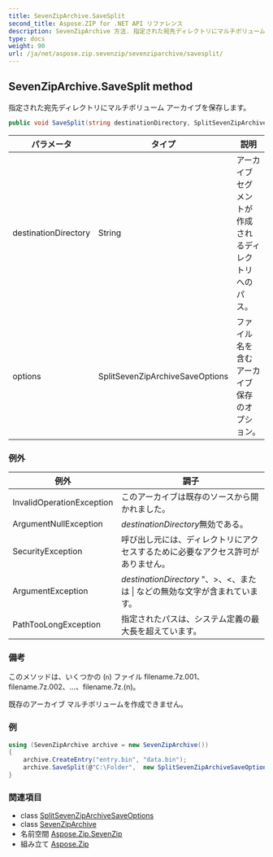 ```yaml
---
title: SevenZipArchive.SaveSplit
second_title: Aspose.ZIP for .NET API リファレンス
description: SevenZipArchive 方法. 指定された宛先ディレクトリにマルチボリューム アーカイブを保存します
type: docs
weight: 90
url: /ja/net/aspose.zip.sevenzip/sevenziparchive/savesplit/
---
```

## SevenZipArchive.SaveSplit method

指定された宛先ディレクトリにマルチボリューム アーカイブを保存します。

```csharp
public void SaveSplit(string destinationDirectory, SplitSevenZipArchiveSaveOptions options)
```

| パラメータ | タイプ | 説明 |
| --- | --- | --- |
| destinationDirectory | String | アーカイブ セグメントが作成されるディレクトリへのパス。 |
| options | SplitSevenZipArchiveSaveOptions | ファイル名を含むアーカイブ保存のオプション。 |

### 例外

| 例外 | 調子 |
| --- | --- |
| InvalidOperationException | このアーカイブは既存のソースから開かれました。 |
| ArgumentNullException | *destinationDirectory*無効である。 |
| SecurityException | 呼び出し元には、ディレクトリにアクセスするために必要なアクセス許可がありません。 |
| ArgumentException | *destinationDirectory* "、&gt;、&lt;、または &#x7C; などの無効な文字が含まれています。 |
| PathTooLongException | 指定されたパスは、システム定義の最大長を超えています。 |

### 備考

このメソッドは、いくつかの (`n`) ファイル filename.7z.001、filename.7z.002、...、filename.7z.(n)。

既存のアーカイブ マルチボリュームを作成できません。

### 例

```csharp
using (SevenZipArchive archive = new SevenZipArchive())
{
    archive.CreateEntry("entry.bin", "data.bin");
    archive.SaveSplit(@"C:\Folder",  new SplitSevenZipArchiveSaveOptions("volume", 65536));
}
```

### 関連項目

* class [SplitSevenZipArchiveSaveOptions](../../../aspose.zip.saving/splitsevenziparchivesaveoptions/)
* class [SevenZipArchive](../)
* 名前空間 [Aspose.Zip.SevenZip](../../sevenziparchive/)
* 組み立て [Aspose.Zip](../../../)


